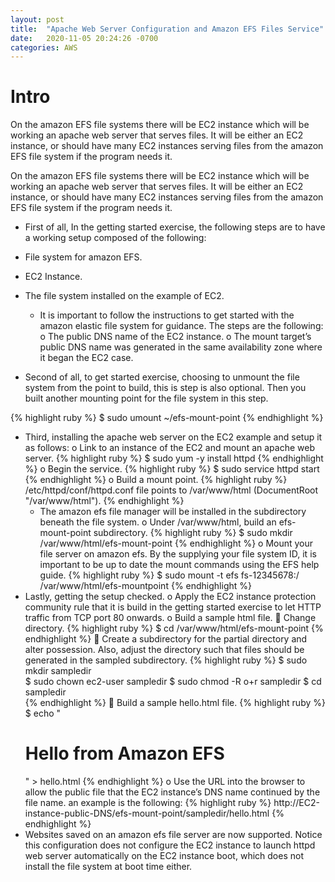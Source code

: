 ```yaml
---
layout: post
title:  "Apache Web Server Configuration and Amazon EFS Files Service"
date:   2020-11-05 20:24:26 -0700
categories: AWS
---
```


<h1><b>Intro</b></h1>
On the amazon EFS file systems there will be EC2 instance which will be working an apache web server that serves files. It will be either an EC2 instance, or should have many EC2 instances serving files from the amazon EFS file system if the program needs it. 

On the amazon EFS file systems there will be EC2 instance which will be working an apache web server that serves files. It will be either an EC2 instance, or should have many EC2 instances serving files from the amazon EFS file system if the program needs it.

- 	First of all, In the getting started exercise, the following steps are to have a working setup composed of the following:

 - File system for amazon EFS. 
 - EC2 Instance. 
 - The file system installed on the example of EC2. 

   -  It is important to follow the instructions to get started with the amazon elastic file system for guidance. The steps are the following: 
o	The public DNS name of the EC2 instance. 
o	The mount target’s public DNS name was generated in the same availability zone where it began the EC2 case.


-	Second of all, to get started exercise, choosing to unmount the file system from the point to build, this is step is also optional. Then you built another mounting point for the file system in this step.

   {% highlight ruby %}
   $ sudo umount  ~/efs-mount-point
   {% endhighlight %}

-  Third, installing the apache web server on the EC2 example and setup it as follows: 
   o	Link to an instance of the EC2 and mount an apache web server.
   {% highlight ruby %}
   $ sudo yum -y install httpd
   {% endhighlight %}
   o	Begin the service. 
   {% highlight ruby %}
   $ sudo service httpd start
   {% endhighlight %}
   o	Build a mount point.
   {% highlight ruby %}
   /etc/httpd/conf/httpd.conf file points to /var/www/html (DocumentRoot "/var/www/html").
   {% endhighlight %}
   -	The amazon efs file manager will be installed in the subdirectory beneath the file system. 
      o	Under /var/www/html, build an efs-mount-point subdirectory.
      {% highlight ruby %}
      $ sudo mkdir /var/www/html/efs-mount-point
      {% endhighlight %}
      o	Mount your file server on amazon efs. By the supplying your file system ID, it is important to be up to date the mount commands using the EFS help guide.
      {% highlight ruby %}
      $ sudo mount -t efs fs-12345678:/ /var/www/html/efs-mountpoint
      {% endhighlight %}
- Lastly, getting the setup checked.
   o	Apply the EC2 instance protection community rule that it is build in the getting started exercise to let HTTP traffic from TCP port 80 onwards. 
   o	Build a sample html file.
      	Change directory.
      {% highlight ruby %}
      $ cd /var/www/html/efs-mount-point
      {% endhighlight %}
      	Create a subdirectory for the partial directory and alter possession. Also, adjust the directory such that files should be generated in the sampled subdirectory.
      {% highlight ruby %}
      $  sudo mkdir sampledir  
      $  sudo chown  ec2-user sampledir
      $  sudo chmod -R o+r sampledir
      $  cd sampledir  
      {% endhighlight %}
      	Build a sample hello.html file.
      {% highlight ruby %}
      $ echo "<html><h1>Hello from Amazon EFS</h1></html>" > hello.html 
      {% endhighlight %}
   o	Use the URL into the browser to allow the public file that the EC2 instance’s DNS name continued by the file name. an example is the following:
   {% highlight ruby %}
   http://EC2-instance-public-DNS/efs-mount-point/sampledir/hello.html
   {% endhighlight %}
-	Websites saved on an amazon efs file server are now supported. Notice this configuration does not configure the EC2 instance to launch httpd web server automatically on the EC2 instance boot, which does not install the file system at boot time either.